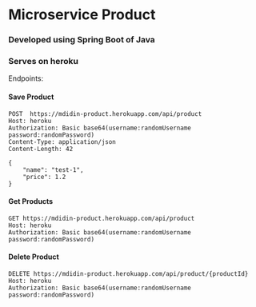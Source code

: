 # Microservice Product
### Developed using Spring Boot of Java
### Serves on heroku

Endpoints:

#### Save Product
```
POST  https://mdidin-product.herokuapp.com/api/product
Host: heroku
Authorization: Basic base64(username:randomUsername password:randomPassword)
Content-Type: application/json
Content-Length: 42

{
    "name": "test-1",
    "price": 1.2
}
```
#### Get Products
```
GET https://mdidin-product.herokuapp.com/api/product
Host: heroku
Authorization: Basic base64(username:randomUsername password:randomPassword)
```
#### Delete Product
```
DELETE https://mdidin-product.herokuapp.com/api/product/{productId}
Host: heroku
Authorization: Basic base64(username:randomUsername password:randomPassword)
```
